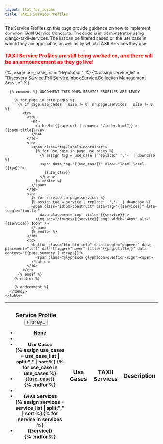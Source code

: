 ```yaml
---
layout: flat_for_idioms
title: TAXII Service Profiles
---
```


<link href="/css/idioms.css" rel="stylesheet"/>

The Service Profiles on this page provide guidance on how to implement common TAXII 
Service Concepts. The code is all demonstrated using django-taxii-services.
The list can be filtered based on the use case in
which they are applicable, as well as by which TAXII Services they use.

<h3><font color="red">TAXII Service Profiles are still being worked on, and there will be an announcement as they go live!</font></h3> 

<div class="row">
  <div class="col-md-12">
    {% assign use_case_list = "Reputation" %}
    {% assign service_list = "Discovery Service,Poll Service,Inbox Service,Collection Management Service" %}
    <table id="idiom-table" class="table table-striped">
      <thead>
        <tr>
          <th>
            <h3>Service Profile
              <small class="dropdown">
                <button class="btn btn-info dropdown-toggle" type="button" id="filterMenu" data-toggle="dropdown">
                  Filter By... <span class="caret"></span>
                </button>
                <ul id="tag-filterer" class="dropdown-menu" role="menu" aria-labelledby="filterMenu">
                  <li role="presentation"><a class="tag-filter" role="menuitem" tabindex="-1" href="#">None</a></li>
                  <li role="presentation" class="divider"></li>
                  <li role="presentation" class="dropdown-header">Use Cases</li>
                  {% assign use_cases = use_case_list | split:"," | sort %}
                  {% for use_case in use_cases %}
                    <li role="presentation"><a class="tag-filter" role="menuitem" tabindex="-1" href="#">{{use_case}}</a></li>
                  {% endfor %}
                  <li role="presentation" class="divider"></li>
                  <li role="presentation" class="dropdown-header">TAXII Services</li>
                  {% assign services = service_list | split:"," | sort %}
                  {% for service in services %}
                    <li role="presentation"><a class="tag-filter" role="menuitem" tabindex="-1" href="#">{{service}}</a></li>
                  {% endfor %}
                </ul>
              </small>
            </h3>
          </th>
          <th>
            <h3>Use Cases</h3>
          </th>
          <th>
            <h3>TAXII Services</h3>
          </th>
          <th>
            <h3>Description</h3>
          </th>
        </tr>
      </thead>
      <tbody>
      
      {% comment %} UNCOMMENT THIS WHEN SERVICE PROFILES ARE READY
      
        {% for page in site.pages %}
          {% if page.use_cases | size != 0  or page.services | size != 0 %}
            <tr>
              <td>
                <h4>
                  <a href='{{page.url | remove: "/index.html"}}'>{{page.title}}</a>
                </h4>
              </td>
              <td>
                <span class="tag-labels-container">
                  {% for use_case in page.use_cases %}
                    {% assign tag = use_case | replace:' ','-' | downcase %}
                    <span data-tag="{{use_case}}" class="label label-{{tag}}">
                      {{use_case}}
                    </span>
                  {% endfor %}
                </span>
              </td>
              <td>
                {% for service in page.services %}
                {% assign tag = service | replace:' ','-' | downcase %}
                <span class="idiom-construct" data-tag="{{service}}" data-toggle="tooltip"
                    data-placement="top" title="{{service}}">
                  <img src="/images/{{service}}.png" width="40px" alt="{{service}} Icon" />
                </span>
                {% endfor %}
              </td>
              <td>
                <button class="btn btn-info" data-toggle="popover" data-placement="left" data-trigger="hover" title="{{page.title}}" data-content="{{page.summary | escape}}">
                  <span class="glyphicon glyphicon-question-sign"><span>
                </button>
              </td>
            </tr>
          {% endif %}
        {% endfor %}
        
        {% endcomment %}
      </tbody>
    </table>
  </div>
</div>